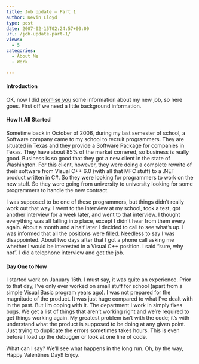 ```yaml
---
title: Job Update – Part 1
author: Kevin Lloyd
type: post
date: 2007-02-15T02:24:57+00:00
url: /job-update-part-1/
views:
  - 5
categories:
  - About Me
  - Work

---
```

#### Introduction

OK, now I did [promise you][1] some information about my new job, so here goes. First off we need a little background information.

#### How It All Started

Sometime back in October of 2006, during my last semester of school, a Software company came to my school to recruit programmers. They are situated in Texas and they provide a Software Package for companies in Texas. They have about 85% of the market cornered, so business is really good. Business is so good that they got a new client in the state of Washington. For this client, however, they were doing a complete rewrite of their software from Visual C++ 6.0 (with all that MFC stuff) to a .NET product written in C#. So they were looking for programmers to work on the new stuff. So they were going from university to university looking for some programmers to handle the new contract.

I was supposed to be one of these programmers, but things didn&#8217;t really work out that way. I went to the interview at my school, took a test, got another interview for a week later, and went to that interview. I thought everything was all falling into place, except I didn&#8217;t hear from them every again. About a month and a half later I decided to call to see what&#8217;s up. I was informed that all the positions were filled. Needless to say I was disappointed. About two days after that I got a phone call asking me whether I would be interested in a Visual C++ position. I said &#8220;sure, why not&#8221;. I did a telephone interview and got the job.

#### Day One to Now

I started work on January 16th. I must say, it was quite an experience. Prior to that day, I&#8217;ve only ever worked on small stuff for school (apart from a simple Visual Basic program years ago). I was not prepared for the magnitude of the product. It was just huge compared to what I&#8217;ve dealt with in the past. But I&#8217;m coping with it. The department I work in simply fixes bugs. We get a list of things that aren&#8217;t working right and we&#8217;re required to get things working again. My greatest problem isn&#8217;t with the code; it&#8217;s with understand what the product is supposed to be doing at any given point. Just trying to duplicate the errors sometimes takes hours. This is even before I load up the debugger or look at one line of code.

What can I say? We&#8217;ll see what happens in the long run. Oh, by the way, Happy Valentines Day!! Enjoy.

 [1]: https://webdevelopment2.com/linkmania-january-18-2007/